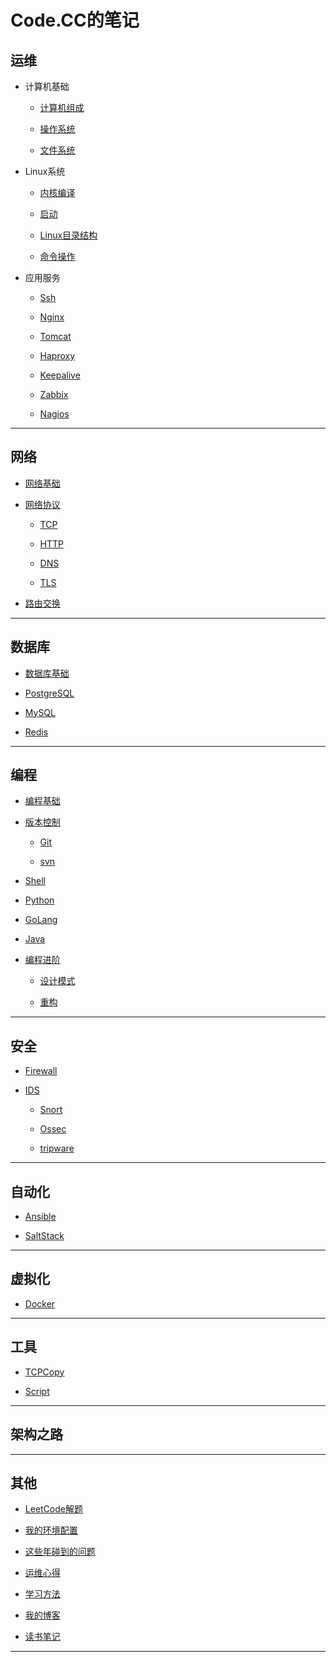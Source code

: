 # Code.CC的笔记

## 运维

* 计算机基础

    * [计算机组成](operation/Basic/constitute.md)

	* [操作系统](operation/Basic/opreatingSystem.md)

	* [文件系统](operation/Basic/fileSystem.md)

* Linux系统

    * [内核编译](operation/Linux/kernel.md)

    * [启动](operation/Linux/start.md)

    * [Linux目录结构](operation/Linux/directoryStructure.md)

    * [命令操作](operation/Linux/Command/operation.md)

* 应用服务

	* [Ssh](operation/Application/ssh.md)

	* [Nginx](operation/Application/nginx.md)

	* [Tomcat](operation/Application/tomcat.md)

	* [Haproxy]()

	* [Keepalive]()

	* [Zabbix]()

	* [Nagios]()

***

## 网络

* [网络基础]()

* [网络协议]()

	* [TCP](network/Protocol/tcp.md)

	* [HTTP](network/Protocol/http.md)

	* [DNS]()

	* [TLS]()

* [路由交换]()

***

## 数据库

* [数据库基础]()

* [PostgreSQL](database/PostgreSQL/postgresql.md)

* [MySQL]()

* [Redis](database/Redis/redis.md)

***

## 编程

* [编程基础](development/Basic/README.md)

* [版本控制](development/RevisionControl/README.md)

	* [Git](development/RevisionControl/git.md)

	* [svn](development/RevisionControl/svn.md)

* [Shell](development/Shell/README.md)

* [Python](development/Python/README.md)

* [GoLang]()

* [Java]()

* [编程进阶]()

	* [设计模式](development/Advanced/Design/README.md)

	* [重构](development/Advanced/review.md)

***

## 安全

* [Firewall](security/Firewall/README.md)

* [IDS](security/IDS/README.md)
	
	* [Snort](security/IDS/Snort/snort.md)

	* [Ossec]()

	* [tripware]()

***

## 自动化

* [Ansible](automation/Ansible/ansible.md)

* [SaltStack](automation/SaltStack/saltStack.md)

***

## 虚拟化

* [Docker](virtualization/Docker/README.md)

***

## 工具

* [TCPCopy](tool/tcpcopy.md)

* [Script](tool/Script/script.md)

***

## 架构之路

***

## 其他

* [LeetCode解题](https://github.com/Code-CC/leetcode)

* [我的环境配置](other/MyConfig/config.md)

* [这些年碰到的问题](other/Solution/README.md)

* [运维心得]()

* [学习方法](other/learnMethod.md)

* [我的博客](http://codecc.me)

* [读书笔记](other/BookNotes/bookNotes.md)

***


